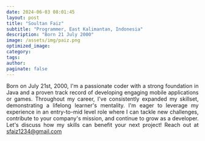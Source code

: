 ```yaml
---
date: 2024-06-03 08:01:45
layout: post
title: "Soultan Faiz"
subtitle: "Programmer, East Kalimantan, Indonesia"
description: "Born 21 July 2000"
image: /assets/img/paiz.png
optimized_image:
category:
tags:
author:
paginate: false
---
```

<div class="custom-container">
<div style="text-align: justify;">
Born on July 21st, 2000, I'm a passionate coder with a strong foundation in Java and a proven track record of developing engaging mobile applications or games.  Throughout my career, I've consistently expanded my skillset, demonstrating a lifelong learner's mentality.  I'm eager to leverage my experience in an entry-to-mid level role where I can tackle new challenges, contribute to your company's mission, and continue to grow as a developer.  Let's discuss how my skills can benefit your next project! Reach out at <a href="mailto:sfaiz1234@gmail.com">sfaiz1234@gmail.com</a>
</div>
</div>